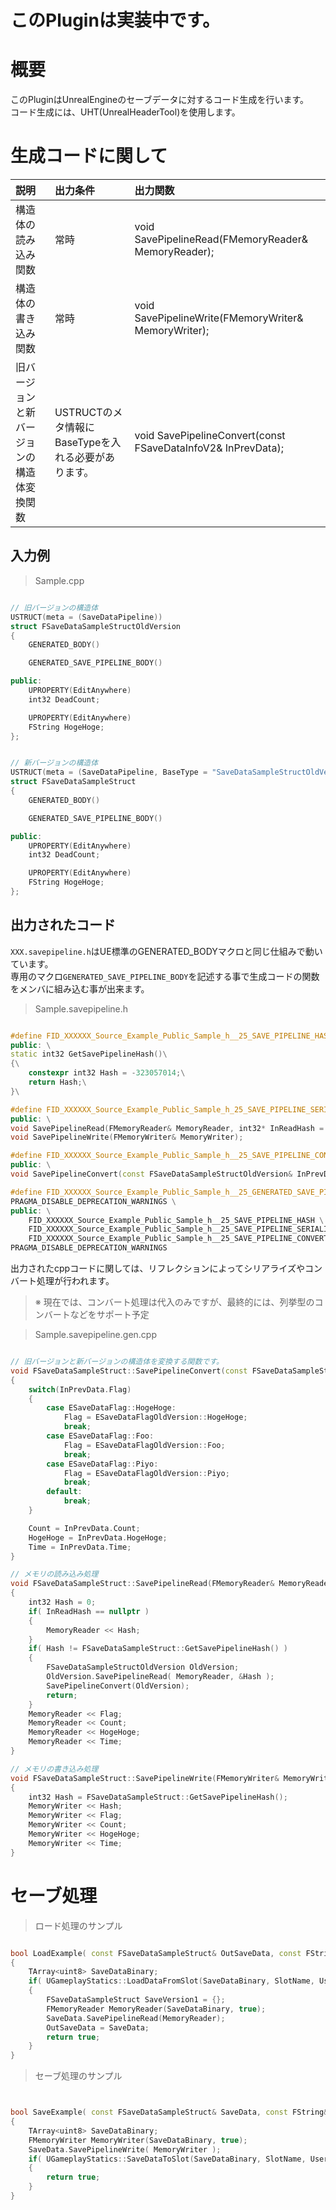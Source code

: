 # このPluginは実装中です。


# 概要

このPluginはUnrealEngineのセーブデータに対するコード生成を行います。  
コード生成には、UHT(UnrealHeaderTool)を使用します。  


# 生成コードに関して

|説明|出力条件|出力関数|
|:-|:-|:-|
|構造体の読み込み関数|常時|void SavePipelineRead(FMemoryReader& MemoryReader);|
|構造体の書き込み関数|常時|void SavePipelineWrite(FMemoryWriter& MemoryWriter);|
|旧バージョンと新バージョンの構造体変換関数|USTRUCTのメタ情報にBaseTypeを入れる必要があります。|void SavePipelineConvert(const FSaveDataInfoV2& InPrevData);|


## 入力例

> Sample.cpp
```cpp

// 旧バージョンの構造体
USTRUCT(meta = (SaveDataPipeline))
struct FSaveDataSampleStructOldVersion
{
	GENERATED_BODY()

    GENERATED_SAVE_PIPELINE_BODY()

public:
	UPROPERTY(EditAnywhere)
	int32 DeadCount;

	UPROPERTY(EditAnywhere)
	FString HogeHoge;
};


// 新バージョンの構造体
USTRUCT(meta = (SaveDataPipeline, BaseType = "SaveDataSampleStructOldVersion"))
struct FSaveDataSampleStruct
{
	GENERATED_BODY()

    GENERATED_SAVE_PIPELINE_BODY()

public:
	UPROPERTY(EditAnywhere)
	int32 DeadCount;

	UPROPERTY(EditAnywhere)
	FString HogeHoge;
};
```

## 出力されたコード

`XXX.savepipeline.h`はUE標準のGENERATED_BODYマクロと同じ仕組みで動いています。  
専用のマクロ`GENERATED_SAVE_PIPELINE_BODY`を記述する事で生成コードの関数をメンバに組み込む事が出来ます。

> Sample.savepipeline.h
```cpp

#define FID_XXXXXX_Source_Example_Public_Sample_h__25_SAVE_PIPELINE_HASH \
public: \
static int32 GetSavePipelineHash()\
{\
	constexpr int32 Hash = -323057014;\
	return Hash;\
}\

#define FID_XXXXXX_Source_Example_Public_Sample_h_25_SAVE_PIPELINE_SERIALIZE \
public: \
void SavePipelineRead(FMemoryReader& MemoryReader, int32* InReadHash = nullptr);\
void SavePipelineWrite(FMemoryWriter& MemoryWriter);

#define FID_XXXXXX_Source_Example_Public_Sample_h__25_SAVE_PIPELINE_CONVERT \
public: \
void SavePipelineConvert(const FSaveDataSampleStructOldVersion& InPrevData);

#define FID_XXXXXX_Source_Example_Public_Sample_h__25_GENERATED_SAVE_PIPELINE_BODY \
PRAGMA_DISABLE_DEPRECATION_WARNINGS \
public: \
	FID_XXXXXX_Source_Example_Public_Sample_h__25_SAVE_PIPELINE_HASH \
	FID_XXXXXX_Source_Example_Public_Sample_h__25_SAVE_PIPELINE_SERIALIZE \
	FID_XXXXXX_Source_Example_Public_Sample_h__25_SAVE_PIPELINE_CONVERT \
PRAGMA_DISABLE_DEPRECATION_WARNINGS 

```

出力されたcppコードに関しては、リフレクションによってシリアライズやコンバート処理が行われます。  

> ※ 現在では、コンバート処理は代入のみですが、最終的には、列挙型のコンバートなどをサポート予定

> Sample.savepipeline.gen.cpp
```cpp

// 旧バージョンと新バージョンの構造体を変換する関数です。
void FSaveDataSampleStruct::SavePipelineConvert(const FSaveDataSampleStructOldVersion& InPrevData)
{
	switch(InPrevData.Flag)
	{
		case ESaveDataFlag::HogeHoge:
			Flag = ESaveDataFlagOldVersion::HogeHoge;
			break;
		case ESaveDataFlag::Foo:
			Flag = ESaveDataFlagOldVersion::Foo;
			break;
		case ESaveDataFlag::Piyo:
			Flag = ESaveDataFlagOldVersion::Piyo;
			break;
		default:
			break;
	}

	Count = InPrevData.Count;
	HogeHoge = InPrevData.HogeHoge;
	Time = InPrevData.Time;
}

// メモリの読み込み処理
void FSaveDataSampleStruct::SavePipelineRead(FMemoryReader& MemoryReader, int32* InReadHash)
{
	int32 Hash = 0;
	if( InReadHash == nullptr )
	{
		MemoryReader << Hash;
	}
	if( Hash != FSaveDataSampleStruct::GetSavePipelineHash() )
	{
		FSaveDataSampleStructOldVersion OldVersion;
		OldVersion.SavePipelineRead( MemoryReader, &Hash );
		SavePipelineConvert(OldVersion);
		return;
	}
	MemoryReader << Flag;
	MemoryReader << Count;
	MemoryReader << HogeHoge;
	MemoryReader << Time;
}

// メモリの書き込み処理
void FSaveDataSampleStruct::SavePipelineWrite(FMemoryWriter& MemoryWriter)
{
	int32 Hash = FSaveDataSampleStruct::GetSavePipelineHash();
	MemoryWriter << Hash;
	MemoryWriter << Flag;
	MemoryWriter << Count;
	MemoryWriter << HogeHoge;
	MemoryWriter << Time;
}

```

# セーブ処理


> ロード処理のサンプル

```cpp

bool LoadExample( const FSaveDataSampleStruct& OutSaveData, const FString& SlotName, const int32 UserIndex )
{
	TArray<uint8> SaveDataBinary;
	if( UGameplayStatics::LoadDataFromSlot(SaveDataBinary, SlotName, UserIndex) )
	{
		FSaveDataSampleStruct SaveVersion1 = {};
		FMemoryReader MemoryReader(SaveDataBinary, true);
		SaveData.SavePipelineRead(MemoryReader);
		OutSaveData = SaveData;
		return true;
	}
}

```

> セーブ処理のサンプル

```cpp


bool SaveExample( const FSaveDataSampleStruct& SaveData, const FString& SlotName, const int32 UserIndex )
{
	TArray<uint8> SaveDataBinary;
	FMemoryWriter MemoryWriter(SaveDataBinary, true);
	SaveData.SavePipelineWrite( MemoryWriter );
	if( UGameplayStatics::SaveDataToSlot(SaveDataBinary, SlotName, UserIndex) )
	{
		return true;
	}
}

```